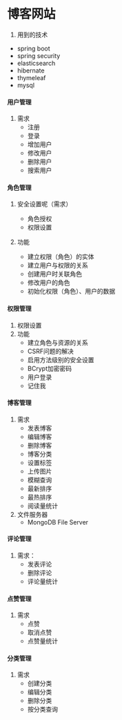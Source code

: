 # 博客网站
1. 用到的技术
* spring boot
* spring security
* elasticsearch
* hibernate
* thymeleaf
* mysql

#### 用户管理
1. 需求
    - 注册
    - 登录
    - 增加用户
    - 修改用户
    - 删除用户
    - 搜索用户



#### 角色管理
1. 安全设置呢（需求）
    - 角色授权
    - 权限设置
    
2. 功能
    - 建立权限（角色）的实体
    - 建立用户与权限的关系
    - 创建用户时关联角色
    - 修改用户的角色
    - 初始化权限（角色）、用户的数据

#### 权限管理
1. 权限设置
2. 功能
    - 建立角色与资源的关系
    - CSRF问题的解决
    - 启用方法级别的安全设置
    - BCrypt加密密码
    - 用户登录
    - 记住我
    
    
#### 博客管理
1. 需求
    - 发表博客
    - 编辑博客
    - 删除博客
    - 博客分类
    - 设置标签
    - 上传图片
    - 模糊查询
    - 最新排序
    - 最热排序
    - 阅读量统计
2. 文件服务器
    - MongoDB File Server
    
    
#### 评论管理
1. 需求：
    - 发表评论
    - 删除评论
    - 评论量统计
    
#### 点赞管理
1. 需求
    - 点赞
    - 取消点赞
    - 点赞量统计
    
#### 分类管理
1. 需求
    - 创建分类
    - 编辑分类
    - 删除分类
    - 按分类查询

